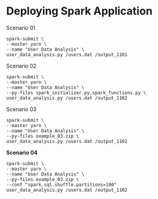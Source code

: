 # Deploying Spark Application

Scenario 01

```
spark-submit \
--master yarn \
--name "User Data Analysis" \
user_data_analysis.py /users.dat /output_1101
```


Scenario 02

```
spark-submit \
--master yarn \
--name "User Data Analysis" \
--py-files spark_initializer.py,spark_functions.py \
user_data_analysis.py /users.dat /output_1102
```

Scenario 03

```
spark-submit \
--master yarn \
--name "User Data Analysis" \
--py-files example_03.zip \
user_data_analysis.py /users.dat /output_1102
```

**Scenario 04**

```
spark-submit \
--master yarn \
--name "User Data Analysis" \
--py-files example_03.zip \
--conf "spark.sql.shuffle.partitions=100"
user_data_analysis.py /users.dat /output_1102
```

